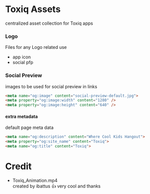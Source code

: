 # Toxiq Assets

centralized asset collection for Toxiq apps


### Logo
Files for any Logo related use
- app icon
- social pfp

### Social Preview
images to be used for social preview in links

``` html
<meta name="og:image" content="social-preview-default.jpg">
<meta property="og:image:width" content="1280" />
<meta property="og:image:height" content="640" />
```

#### extra metadata

default  page meta data

``` html
<meta name="og:description" content="Where Cool Kids Hangout">
<meta property="og:site_name" content="Toxiq">    
<meta name="og:title" content="Toxiq">
```




# Credit
- Toxiq_Animation.mp4   
created by ibattus 👍 very cool and thanks
